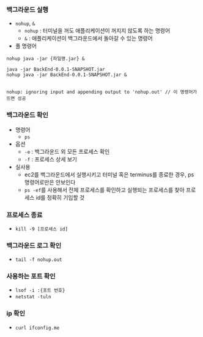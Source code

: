 ### 백그라운드 실행
- `nohup`, `&`
  - `nohup` : 터미널을 꺼도 애플리케이션이 꺼지지 않도록 하는 명령어
  - `&` : 애플리케이션이 백그라운드에서 돌아갈 수 있는 명령어
- 풀 명령어
```
nohup java -jar {파일명.jar} &

java -jar BackEnd-0.0.1-SNAPSHOT.jar
nohup java -jar BackEnd-0.0.1-SNAPSHOT.jar &


nohup: ignoring input and appending output to 'nohup.out' // 이 명령어가 뜨면 성공
```

### 백그라운드 확인
- 명령어
  - `ps`
- 옵션
  - `-e` : 백그라운드 외 모든 프로세스 확인
  - `-f` : 프로세스 상세 보기
- 실사용
  - ec2를 백그라운드에서 실행시키고 터미널 혹은 terminus를 종료한 경우, ps 명령어로만은 안보인다
  - `ps -ef`를 사용해서 전체 프로세스를 확인하고 실행되는 프로세스를 찾아 프로세스 id를 정확히 기입할 것

### 프로세스 종료
- `kill -9 [프로세스 id]`
  
### 백그라운드 로그 확인
- `tail -f nohup.out`

### 사용하는 포트 확인
- `lsof -i :{포트 번호}`
- `netstat -tuln`

### ip 확인
- `curl ifconfig.me`